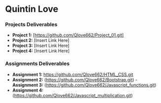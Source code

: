 # Quintin Love

### Projects Deliverables
- **Project 1:** [https://github.com/Qlove662/Project_01.git]
- **Project 2:** [Insert Link Here]
- **Project 3:** [Insert Link Here]
- **Project 4:** [Insert Link Here]

### Assignments Deliverables
- **Assignment 1:** https://github.com/Qlove662/HTML_CSS.git
- **Assignment 2:** (https://github.com/Qlove662/Bootstrap.git)
-**Assignment 3:** (https://github.com/Qlove662/Javascript_functions.git)
- **Assignment 4:** (https://github.com/Qlove662/Javascript_multiplication.git)








